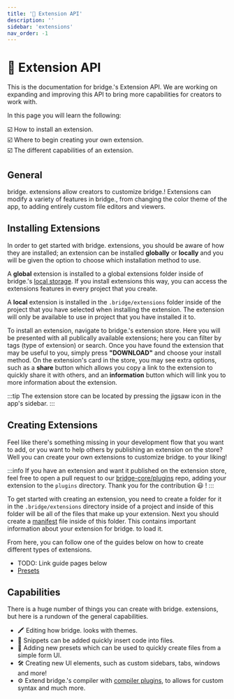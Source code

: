 ```yaml
---
title: '🧩 Extension API'
description: ''
sidebar: 'extensions'
nav_order: -1
---
```


# :jigsaw: Extension API

This is the documentation for bridge.'s Extension API. We are working on expanding and improving this API to bring more capabilities for creators to work with.

In this page you will learn the following:

:ballot_box_with_check: How to install an extension.<br/>
:ballot_box_with_check: Where to begin creating your own extension.<br/>
:ballot_box_with_check: The different capabilities of an extension.<br/>

## General

bridge. extensions allow creators to customize bridge.! Extensions can modify a variety of features in bridge., from changing the color theme of the app, to adding entirely custom file editors and viewers.

## Installing Extensions

In order to get started with bridge. extensions, you should be aware of how they are installed; an extension can be installed **globally** or **locally** and you will be given the option to choose which installation method to use.

A **global** extension is installed to a global extensions folder inside of bridge.'s [local storage](TODO). If you install extensions this way, you can access the extensions features in every project that you create.

A **local** extension is installed in the `.bridge/extensions` folder inside of the project that you have selected when installing the extension. The extension will only be available to use in project that you have installed it to.

To install an extension, navigate to bridge.'s extension store. Here you will be presented with all publically available extensions; here you can filter by tags (type of extension) or search. Once you have found the extension that may be useful to you, simply press **"DOWNLOAD"** and choose your install method. On the extension's card in the store, you may see extra options, such as a **share** button which allows you copy a link to the extension to quickly share it with others, and an **information** button which will link you to more information about the extension.

:::tip
The extension store can be located by pressing the jigsaw icon in the app's sidebar.
:::

## Creating Extensions

Feel like there's something missing in your development flow that you want to add, or you want to help others by publishing an extension on the store? Well you can create your own extensions to customize bridge. to your liking!

:::info
If you have an extension and want it published on the extension store, feel free to open a pull request to our [bridge-core/plugins](https://github.com/bridge-core/plugins) repo, adding your extension to the `plugins` directory. Thank you for the contribution :smiley: !
:::

To get started with creating an extension, you need to create a folder for it in the `.bridge/extensions` directory inside of a project and inside of this folder will be all of the files that make up your extension. Next you should create a [manifest](/extensions/extension-manifest) file inside of this folder. This contains important information about your extension for bridge. to load it.

From here, you can follow one of the guides below on how to create different types of extensions.

-   TODO: Link guide pages below
-   [Presets](/extensions/presets/index)

## Capabilities

There is a huge number of things you can create with bridge. extensions, but here is a rundown of the general capabilities.

-   :crayon: Editing how bridge. looks with themes.
-   :link: Snippets can be added quickly insert code into files.
-   :bricks: Adding new presets which can be used to quickly create files from a simple form UI.
-   :hammer_and_wrench: Creating new UI elements, such as custom sidebars, tabs, windows and more!
-   :gear: Extend bridge.'s compiler with [compiler plugins](/extensions/compiler-plugins), to allows for custom syntax and much more.
